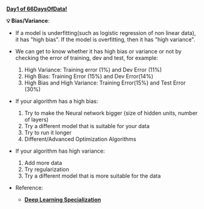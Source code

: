 [**Day1 of 66DaysOfData!**](https://www.linkedin.com/posts/vikram--krishna_66daysofdata-datawithvikram-datascience-activity-6921713172592697344-xstF?utm_source=linkedin_share&utm_medium=member_desktop_web)

**💡 Bias/Variance**: 
- If a model is underfitting(such as logistic regression of non linear data), it has "high bias". If the model is overfitting, then it has "high variance".
- We can get to know whether it has high bias or variance or not by checking the error of training, dev and test, for example:
    1. High Variance: Training error (1%) and Dev Error (11%)
    2. High Bias: Training Error (15%) and Dev Error(14%)
    3. High Bias and High Variance: Training Error(15%) and Test Error (30%)

-  If your algorithm has a high bias:
    1. Try to make the Neural network bigger (size of hidden units, number of layers)
    2. Try a different model that is suitable for your data
    3. Try to run it longer
    4. Different/Advanced Optimization Algorithms
- If your algorithm has high variance:
    1. Add more data
    2. Try regularization
    3. Try a different model that is more suitable for the data
    
- Reference:
  - [**Deep Learning Specialization**](https://www.coursera.org/specializations/deep-learning)
